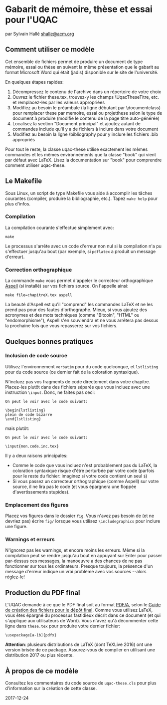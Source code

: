 Gabarit de mémoire, thèse et essai pour l'UQAC
==============================================

par Sylvain Hallé <shalle@acm.org>

Comment utiliser ce modèle
--------------------------

Cet ensemble de fichiers permet de produire un document de type
mémoire, essai ou thèse en suivant la même présentation que le gabarit au
format Microsoft Word qui était (jadis) disponible sur le site de
l'université.

En quelques étapes rapides:

1. Décompressez le contenu de l'archive dans un répertoire de votre
   choix
2. Ouvrez le fichier these.tex, trouvez-y les champs \UqacTheseTitre, etc.
   et remplacez-les par les valeurs appropriées
3. Modifiez au besoin le préambule (la ligne débutant par \documentclass)
   pour remplacer these par memoire, essai ou projetthese selon le type de
   document à produire (modifie le contenu de la page titre auto-générée)
4. Localisez la section "Document principal" et ajoutez autant de commandes
   include qu'il y a de fichiers à inclure dans votre document
5. Modifiez au besoin la ligne \bibliography pour y inclure les fichiers
   .bib appropriés

Pour tout le reste, la classe uqac-these utilise exactement les mêmes
commandes et les mêmes environnements que la classe "book" qui vient par
défaut avec LaTeX. Lisez la documentation sur "book" pour comprendre comment
utiliser uqac-these.

Le Makefile
-----------

Sous Linux, un script de type Makefile vous aide à accomplir les tâches
courantes (compiler, produire la bibliographie, etc.). Tapez `make help`
pour plus d'infos.

### Compilation

La compilation courante s'effectue simplement avec:

    make

Le processus s'arrête avec un code d'erreur non nul si la compilation n'a pu
s'effectuer jusqu'au bout (par exemple, si `pdflatex` a produit un message
d'erreur).

### Correction orthographique

La commande `make` vous permet d'appeler le correcteur orthographique
[Aspell](http://aspell.net) (si installé) sur vos fichiers source. On
l'appelle ainsi:

    make file=chapitreX.tex aspell

La beauté d'Aspell est qu'il "comprend" les commandes LaTeX et ne les prend
pas pour des fautes d'orthographe. Mieux, si vous ajoutez des acronymes et
des mots techniques (comme "Bitcoin", "HTML" ou "endomorphisme"), Aspell
s'en souviendra et ne vous arrêtera pas dessus la prochaine fois que vous
repasserez sur vos fichiers.


Quelques bonnes pratiques
-------------------------

### Inclusion de code source

Utilisez l'environnement `verbatim` pour du code quelconque, et
`lstlisting` pour du code source (ce dernier fait de la coloration
syntaxique).

N'incluez pas vos fragments de code directement dans votre chapitre.
Placez-les plutôt dans des fichiers séparés que vous incluez avec une
instruction `\input`. Donc, ne faites pas ceci:

```
On peut le voir avec le code suivant:

\begin{lstlisting}
plein de code bizarre
\end{lstlisting}
```

mais plutôt:

```
On peut le voir avec le code suivant:

\input{mon.code.inc.tex}
```

Il y a deux raisons principales:

- Comme le code que vous incluez n'est probablement pas du LaTeX, la
  coloration syntaxique risque d'être perturbée par votre code (parfois
  pour le reste du fichier: imaginez si votre code contient un seul `$`)
- Si vous passez un correcteur orthographique (comme Aspell) sur votre
  source, il ne lira pas le code (et vous épargnera une floppée
  d'avertissements stupides).
  
### Emplacement des figures

Placez vos figures dans le dossier `fig`. Vous n'avez pas besoin de (et ne
devriez pas) écrire `fig/` lorsque vous utilisez `\includegraphics` pour
inclure une figure.

### Warnings et erreurs

N'ignorez pas les warnings, et encore moins les erreurs. Même si la
compilation peut se rendre jusqu'au bout en appuyant sur Enter pour passer
par-dessus ces messages, la manoeuvre a des chances de ne pas fonctionner
sur tous les ordinateurs. Presque toujours, la présence d'un message
d'erreur indique un vrai problème avec vos sources --alors réglez-le!

Production du PDF final
-----------------------

L'UQAC demande à ce que le PDF final soit au format
[PDF/A](https://en.wikipedia.org/wiki/PDF/A), selon le
[Guide de création des fichiers pour le dépôt final](http://services.uqac.ca/decanat-des-etudes/files/2014/09/GCFFinal.pdf).
Comme vous utilisez LaTeX, vous êtes épargné du processus fastidieux décrit
dans ce document (et qui s'applique aux utilisateurs de Word). Vous n'avez
qu'à décommenter cette ligne dans `these.tex` pour produire votre dernier
fichier:

    \usepackage[a-1b]{pdfx}

**Attention**: plusieurs distributions de LaTeX (dont TeXLive 2016) ont une
version brisée de ce package. Assurez-vous de compiler en utilisant une
distribution 2017 ou plus récente.

À propos de ce modèle
---------------------

Consultez les commentaires du code source de `uqac-these.cls` pour
plus d'information sur la création de cette classe.

2017-12-24

<!-- wrap=hard:maxLineLen=76: -->